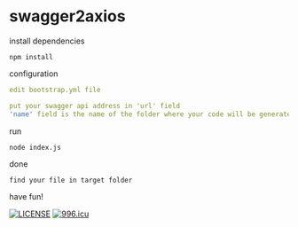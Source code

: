 # swagger2axios

install dependencies
```
npm install
```

configuration
```yaml
edit bootstrap.yml file

put your swagger api address in 'url' field
'name' field is the name of the folder where your code will be generated
```

run
```
node index.js  
```

done
```
find your file in target folder
```

have fun!


[![LICENSE](https://img.shields.io/badge/license-Anti%20996-blue.svg)](https://github.com/996icu/996.ICU/blob/master/LICENSE)
<a href="https://996.icu"><img src="https://img.shields.io/badge/link-996.icu-red.svg" alt="996.icu"></a>
